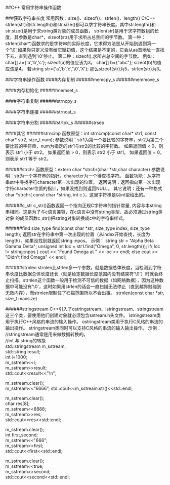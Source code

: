 ##C++ 常用字符串操作函数

###获取字符串长度
常用函数：size()、sizeof()、strlen()、length()
C/C++ strlen(str)和str.length()和str.size()都可以求字符串长度。其中str.length()和str.size()是用于求string类对象的成员函数，
strlen(str)是用于求字符数组的长度，其参数是char*，sizeof(str)用于求所占总空间的字节数。
第一种：strlen(char*)函数求的是字符串的实际长度，它求得方法是从开始到遇到第一个'\0',如果你只定义没有给它赋初值，这个结果是不定的，它会从aa首地址一直找下去，直到遇到'\0'停止。
第二种：sizeof(),求所占总空间的字节数。
例如：
char[] a={'a','b','c'};
sizeof(a)的值应该为3。
char[] b={"abc"};
sizeof(b)的值应该是4。
若string str={'a','b','c','\0','X'};
那么sizeof(str)为5，strlen(str)为3。

###字符串操作函数
####内存复制
######memcpy_s
######memmove_s

####内存初始化 
######memset_s

####字符串复制
######strncpy_s

####字符串连接
######strncat_s

####字符串分割
######strtok_s
######strsep

####其它
######strncmp
函数原型：int strncmp(const char* str1, const char* str2, size_t num);
参数说明：str1为第一个要比较的字符串，str2为第二个要比较的字符串，num为指定的str1与str2的比较的字符数。
如果返回值 < 0，则表示 str1 小于 str2。
如果返回值 > 0，则表示 str2 小于 str1。
如果返回值 = 0，则表示 str1 等于 str2。

######strchr
函数原型：extern char *strchr(char *str,char character)
参数说明：str为一个字符串的指针，character为一个待查找字符。
函数功能：从字符串str中寻找字符character第一次出现的位置。
返回说明：返回指向第一次出现字符character位置的指针，如果没找到则返回NULL。
其它说明：还有一种格式char *strchr( const char *string, int c )，这里字符串是以int型给出的。

######c_str
c_str()函数返回一个指向正规C字符串的指针常量, 内容与本string串相同。这是为了与c语言兼容，在c语言中没有string类型，故必须通过string类对象
的成员函数c_str()把string对象转换成c中的字符串样式。

######find
size_type find(const char *str, size_type index, size_type length);
返回str在字符串中第一次出现的位置（从index开始查找，长度为length）。如果没找到就返回string::npos。
示例：
string str = "Alpha Beta Gamma Delta";
unsigned int loc = str1.find("Omega", 0, str.length());
if( loc != string::npos )
    cout << "Found Omega at " << loc << endl;
else
    cout << "Didn't find Omega" << endl;

######strnlen
strnlen比strlen多一个参数，就是数据总体长度，当检测到字符串长度比数据总体长度还长（就是给定数据长度范围内没有结束符'\0'）时就会终止扫描。strnlen这个函数一般用于检测不可信的数据（如网络数据），因为这种数据中可能没有'\0'，这时如果用strlen的话会一直扫描无法停止（直到越界触碰到无效内存），而strnlen限制住了扫描范围所以不会出事。
strnlen(const char *str, size_t maxsize)

######stringstream
C++引入了ostringstream、istringstream、stringstream这三个类，要使用他们创建对象就必须包含sstream.h头文件。
istringstream类用于执行C++风格的串流的输入操作。 
ostringstream类用于执行C风格的串流的输出操作。 
stringstream类同时可以支持C风格的串流的输入输出操作。
示例：
//stringstream通常是用来做数据转换的。  
//int 与 string的转换  
std::stringstream m_sstream;  
std::string result;  
int i=1000;  
m_sstream<<i;  
m_sstream>>result;  
std::cout<<result<<"\n";  

m_sstream.clear();   
m_sstream<<“6666”;
std::cout<<m_sstream.str()<<std::endl;  

m_sstream.clear();  
char res[8];  
m_sstream<<8888;  
m_sstream>>res;  
std::cout<<res<<std::endl;  

m_sstream.clear();  
int first,second;  
m_sstream<<"666";  
m_sstream>>first;  
std::cout<<first<<std::endl;  

m_sstream.clear();  
m_sstream<<true;  
m_sstream>>second;  
std::cout<<second<<std::endl;  

